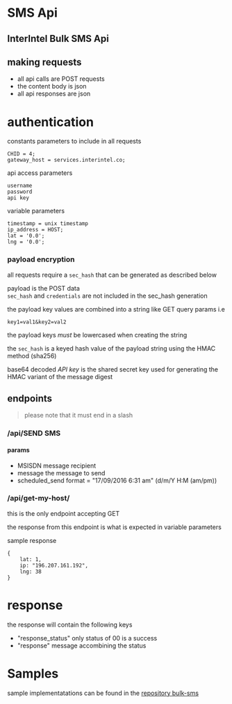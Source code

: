# SMS Api

InterIntel Bulk SMS Api
---


## making requests

* all api calls are POST requests 
* the content body is json 
* all api responses are json 

# authentication

constants parameters to include in all requests

```
CHID = 4;
gateway_host = services.interintel.co;

```

api access parameters
```
username
password
api key

```
variable parameters

```
timestamp = unix timestamp
ip_address = HOST;
lat = '0.0';
lng = '0.0';
```


### payload encryption
all requests require a `sec_hash` that can be generated as described below

payload is the POST data  
`sec_hash` and `credentials` are not included in the sec_hash generation

the payload key values are combined into a string like GET query params 
i.e  

```
key1=val1&key2=val2
```
the payload keys *must* be lowercased when creating the string  

the `sec_hash` is a keyed hash value of the payload string using the HMAC method (sha256) 

base64 decoded *API key* is the shared secret key used for generating the HMAC variant of the message digest

## endpoints
> please note that it must end in a slash

### /api/SEND SMS

#### params
* MSISDN
message recipient
* message
the message to send
* scheduled_send 
format = "17/09/2016 6:31 am" (d/m/Y H:M (am/pm))


### /api/get-my-host/ 
this is the only endpoint accepting GET

the response from this endpoint is what is expected in variable parameters

sample response

```
{
    lat: 1,
    ip: "196.207.161.192",
    lng: 38
}

```

# response 
the response will contain the following keys

* "response_status"
only status of 00 is a success
* "response" 
message accombining the status 




# Samples 

sample implementatations can be found in  the [repository bulk-sms](https://github.com/interintel-technologies/bulk-sms)